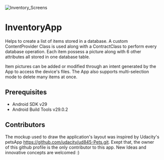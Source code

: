 ![Inventory_Screens](https://user-images.githubusercontent.com/48886200/80657779-8ca81b00-8a52-11ea-9b95-7bc68ec19153.png)

# InventoryApp
Helps to create a list of items stored in a database. A custom ContentProvider Class is used along with a ContractClass to perform every database operation. Each item possess a picture along with 6 other attributes all stored in one database table. 

Item pictures can be added or modified through an intent generated by the App
to access the device's files.
The App also supports multi-selection mode to delete many items at once.

## Prerequisites 
* Android SDK v29
* Android Build Tools v29.0.2

## Contributors

The mockup used to draw the application's layout was inspired by Udacity's petsApp https://github.com/udacity/ud845-Pets.git. Exept that, the owner of this github profile is the only contributor to this app. New Ideas and innovative concepts are welcomed :)
